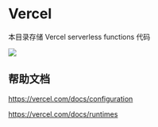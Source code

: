 # Vercel

本目录存储 Vercel serverless functions 代码

[![](https://vercel.com/button)](https://vercel.com/import/project?template=https://github.com/imaegoo/twikoo/tree/feat-vercel/src/vercel)

## 帮助文档

https://vercel.com/docs/configuration

https://vercel.com/docs/runtimes
